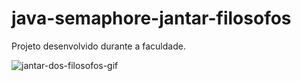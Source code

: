 # java-semaphore-jantar-filosofos
Projeto desenvolvido durante a faculdade.


![jantar-dos-filosofos-gif](https://github.com/brunocmnz/java-semaphore-jantar-filosofos/assets/117315412/36b9cd3f-f746-4653-8fca-8718597295a2)
